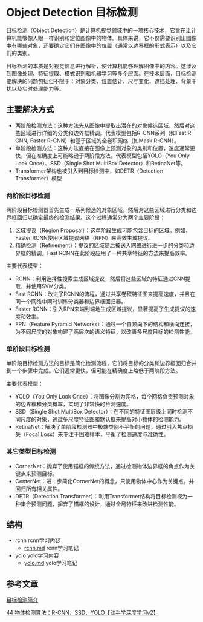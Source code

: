 # Object Detection 目标检测

目标检测（Object Detection）是计算机视觉领域中的一项核心技术，它旨在让计算机能够像人眼一样识别和定位图像中的物体。具体来说，它不仅需要识别出图像中有哪些对象，还要确定它们在图像中的位置（通常以边界框的形式表示）以及它们的类别。

目标检测的本质是对视觉信息进行解析，使计算机能够理解图像中的内容。这涉及到图像处理、特征提取、模式识别和机器学习等多个层面。在技术层面，目标检测要解决的问题包括但不限于：对象分类、位置估计、尺寸变化、遮挡处理、背景干扰以及实时处理能力等。

## 主要解决方式

- 两阶段检测方法：这种方法先从图像中提取出潜在的对象候选区域，然后对这些区域进行详细的分类和边界框精调。代表模型包括R-CNN系列（如Fast R-CNN, Faster R-CNN）和基于区域的全卷积网络（如Mask R-CNN）。
- 单阶段检测方法：这种方法直接在图像上预测对象的类别和位置，速度通常更快，但在准确度上可能略逊于两阶段方法。代表模型包括YOLO（You Only Look Once）、SSD（Single Shot MultiBox Detector）和RetinaNet等。
- Transformer架构也被引入到目标检测中，如DETR（Detection Transformer）模型

### 两阶段目标检测

两阶段目标检测器首先生成一系列候选的对象区域，然后对这些区域进行分类和边界框回归以确定最终的检测结果。这个过程通常分为两个主要阶段：

1. 区域提议（Region Proposal）：这单阶段生成可能包含目标的区域。例如，Faster RCNN使用区域提议网络（RPN）来高效生成提议。
2. 精确检测（Refinement）：提议的区域随后被送入网络进行进一步的分类和边界框的精调。Fast RCNN在此阶段应用了一种共享特征的方法来提高效率。

主要代表模型：
- RCNN：利用选择性搜索生成区域提议，然后将这些区域的特征通过CNN提取，并使用SVM分类。
- Fast RCNN：改进了RCNN的流程，通过共享卷积特征图来提高速度，并且在同一个网络中同时训练分类器和边界框回归器。
- Faster RCNN：引入RPN来端到端地生成区域提议，显著提高了生成提议的速度和效率。
- FPN（Feature Pyramid Networks）：通过一个自顶向下的结构和横向连接，为不同尺度的对象构建了高层次的语义特征，以改善多尺度目标的检测性能。

### 单阶段目标检测

单阶段目标检测方法的目标是简化检测流程，它们将目标的分类和边界框回归合并到一个步骤中完成。它们通常更快，但可能在精确度上略低于两阶段方法。

主要代表模型：
- YOLO（You Only Look Once）：将图像分割为网格，每个网格负责预测对象的边界框和分类概率，实现了非常快的检测速度。
- SSD（Single Shot MultiBox Detector）：在不同的特征图层级上同时检测不同尺度的对象，通过多尺度特征图和默认框来提高对小物体的检测能力。
- RetinaNet：解决了单阶段检测器中极端类别不平衡的问题，通过引入焦点损失（Focal Loss）来专注于困难样本，平衡了检测速度与准确性。

### 其它类型目标检测
- CornerNet：抛弃了使用锚框的传统方法，通过检测物体边界框的角点作为关键点来预测目标。
- CenterNet：进一步简化CornerNet的概念，只使用物体中心作为关键点，并回归所有相关属性。
- DETR（Detection Transformer）：利用Transformer结构将目标检测视为一种集合预测问题，摒弃了锚框的设计，通过全局特征来改进检测性能。

## 结构

- rcnn rcnn学习内容
  - [rcnn.md](./rcnn/rcnn.md) rcnn学习笔记
- yolo yolo学习内容
  - [yolo.md](./yolo/yolo.md) yolo学习笔记

## 参考文章

[目标检测简介](https://blog.csdn.net/qq_31463571/article/details/134692319)

[44 物体检测算法：R-CNN，SSD，YOLO【动手学深度学习v2】](https://www.bilibili.com/video/BV1Db4y1C71g)